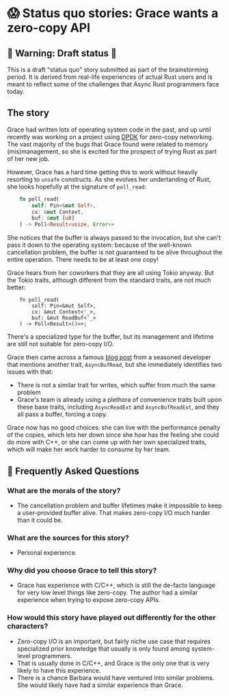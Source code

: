 # 😱 Status quo stories: Grace wants a zero-copy API

[Alan]: ../characters/alan.md
[Grace]: ../characters/grace.md
[Niklaus]: ../characters/niklaus.md
[Barbara]: ../characters/barbara.md

## 🚧 Warning: Draft status 🚧

This is a draft "status quo" story submitted as part of the brainstorming period. It is derived from real-life experiences of actual Rust users and is meant to reflect some of the challenges that Async Rust programmers face today.

## The story

Grace had written lots of operating system code in the past, and up until recently was working on a project using [DPDK](https://www.dpdk.org/) for zero-copy networking. The vast majority of the bugs
that Grace found were related to memory (mis)management, so she is excited for the prospect of trying Rust as part of her new job.

However, Grace has a hard time getting this to work without heavily resorting to `unsafe` constructs. As she evolves her undertanding of Rust, she looks hopefully at the signature of `poll_read`:

```rust
    fn poll_read(
        self: Pin<&mut Self>,
        cx: &mut Context,
        buf: &mut [u8]
    ) -> Poll<Result<usize, Error>>
```

She notices that the buffer is always passed to the invocation, but she can't pass it down to the operating system: because of the well-known cancellation problem, the buffer is
not guaranteed to be alive throughout the entire operation. There needs to be at least one copy!

Grace hears from her coworkers that they are all using Tokio anyway. But the Tokio traits, although different from the standard traits, are not much better:

```ignore
    fn poll_read(
        self: Pin<&mut Self>,
        cx: &mut Context<'_>,
        buf: &mut ReadBuf<'_>
    ) -> Poll<Result<()>>;
```

There's a specialized type for the buffer, but its management and lifetime are still not suitable for zero-copy I/O.

Grace then came across a famous [blog post](https://boats.gitlab.io/blog/post/io-uring/) from a seasoned developer that mentions
another trait, `AsyncBufRead`, but she immediately identifies two issues with that:

* There is not a similar trait for writes, which suffer from much the same problem
* Grace's team is already using a plethora of convenience traits built upon these base traits, including `AsyncReadExt` and `AsyncBufReadExt`,
  and they all pass a buffer, forcing a copy.

Grace now has no good choices: she can live with the performance penalty of the copies, which lets her down since she how has the feeling she
could do more with C++, or she can come up with her own specialized traits, which will make her work harder to consume by her team.

## 🤔 Frequently Asked Questions

### **What are the morals of the story?**

* The cancellation problem and buffer lifetimes make it impossible to keep a user-provided buffer alive. That makes zero-copy I/O much harder
than it could be.

### **What are the sources for this story?**

* Personal experience.

### **Why did you choose Grace to tell this story?**

* Grace has experience with C/C++, which is still the de-facto language for very low level things like zero-copy. The author had a similar experience
when trying to expose zero-copy APIs.

### **How would this story have played out differently for the other characters?**

* Zero-copy I/O is an important, but fairly niche use case that requires specialized prior knowledge that usually is only found among system-level
  programmers.
* That is usually done in C/C++, and Grace is the only one that is very likely to have this experience.
* There is a chance Barbara would have ventured into similar problems. She would likely have had a similar experience than Grace.

[character]: ../characters.md
[status quo stories]: ./status_quo.md
[htvsq]: ../how_to_vision/status_quo.md
[cannot be wrong]: ../how_to_vision/comment.md#comment-to-understand-or-improve-not-to-negate-or-dissuade
